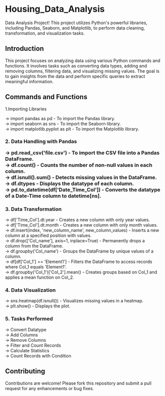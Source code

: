# Housing_Data_Analysis
Data Analysis Project! This project utilizes Python's powerful libraries, including Pandas, Seaborn, and Matplotlib, to perform data cleaning, transformation, and visualization tasks.


<h2>Introduction</h2>
This project focuses on analyzing data using various Python commands and functions. It involves tasks such as converting data types, adding and removing columns, filtering data, and visualizing missing values. The goal is to gain insights from the data and perform specific queries to extract meaningful information.


<h2>Commands and Functions</h2>
1.Importing Libraries<br />

-> import pandas as pd - To import the Pandas library.<br />
-> import seaborn as sns - To import the Seaborn library.<br />
-> import matplotlib.pyplot as plt - To import the Matplotlib library.


<h3>2. Data Handling with Pandas<br /</h3>

-> pd.read_csv('file.csv') - To import the CSV file into a Pandas DataFrame.<br />
-> df.count() - Counts the number of non-null values in each column.<br />
-> df.isnull().sum() - Detects missing values in the DataFrame.<br />
-> df.dtypes - Displays the datatype of each column.<br />
-> pd.to_datetime(df['Date_Time_Col']) - Converts the datatype of a Date-Time column to datetime[ns].


<h3>3. Data Transformation<br /></h3>

-> df['Time_Col'].dt.year - Creates a new column with only year values.<br />
-> df['Time_Col'].dt.month - Creates a new column with only month values.<br />
-> df.insert(index, 'new_column_name', new_column_values) - Inserts a new column at a specified position with values.<br />
-> df.drop(['Col_name'], axis=1, inplace=True) - Permanently drops a column from the DataFrame.<br />
-> df.groupby('Col_name') - Groups the DataFrame by unique values of a column.<br />
-> df[df['Col_1'] == 'Element1'] - Filters the DataFrame to access records where Col_1 equals 'Element1'.<br />
-> df.groupby('Col_1')['Col_2'].mean() - Creates groups based on Col_1 and applies a mean function on Col_2.


<h3>4. Data Visualization<br /></h3>

-> sns.heatmap(df.isnull()) - Visualizes missing values in a heatmap.<br />
-> plt.show() - Displays the plot.


<h3>5. Tasks Performed</h3>
-> Convert Datatype<br />
-> Add Columns<br />
-> Remove Columns<br />
-> Filter and Count Records<br />
-> Calculate Statistics<br />
-> Count Records with Condition<br />


<h2>Contributing</h2>
Contributions are welcome! Please fork this repository and submit a pull request for any enhancements or bug fixes.
